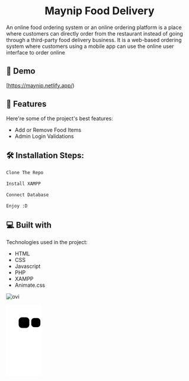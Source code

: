 <h1 align="center" id="title">Maynip Food Delivery</h1>

<p id="description">An online food ordering system or an online ordering platform is a place where customers can directly order from the restaurant instead of going through a third-party food delivery business. It is a web-based ordering system where customers using a mobile app can use the online user interface to order online</p>

<h2>🚀 Demo</h2>

[https://maynip.netlify.app/)

  
  
<h2>🧐 Features</h2>

Here're some of the project's best features:

*   Add or Remove Food Items
*   Admin Login Validations

<h2>🛠️ Installation Steps:</h2>

```
Clone The Repo
```

```
Install XAMPP
```

```
Connect Database
```

```
Enjoy :D
```

  
  
<h2>💻 Built with</h2>

Technologies used in the project:

*   HTML
*   CSS
*   Javascript
*   PHP
*   XAMPP
*   Animate.css

<img src="https://github-readme-stats.vercel.app/api/top-langs?username=madushadhanushka&show_icons=true&locale=en&layout=compact&theme=chartreuse-dark" alt="ovi" />

![Snake animation](https://github.com/madushadhanushka/github-readme/blob/output/github-contribution-snake.svg)
